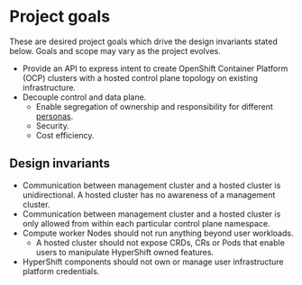# Project goals

These are desired project goals which drive the design invariants stated below. Goals and scope may vary as the project evolves.

- Provide an API to express intent to create OpenShift Container Platform (OCP) clusters with a hosted control plane topology on existing infrastructure.
- Decouple control and data plane.
  - Enable segregation of ownership and responsibility for different [personas](https://hypershift-docs.netlify.app/reference/concepts-and-personas/).
  - Security.
  - Cost efficiency.

## Design invariants

- Communication between management cluster and a hosted cluster is unidirectional. A hosted cluster has no awareness of a management cluster.
- Communication between management cluster and a hosted cluster is only allowed from within each particular control plane namespace.
- Compute worker Nodes should not run anything beyond user workloads.
  - A hosted cluster should not expose CRDs, CRs or Pods that enable users to manipulate HyperShift owned features.
- HyperShift components should not own or manage user infrastructure platform credentials.